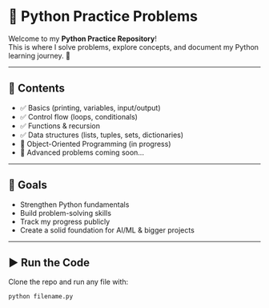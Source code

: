 # 🐍 Python Practice Problems  

Welcome to my **Python Practice Repository**!  
This is where I solve problems, explore concepts, and document my Python learning journey. 🚀  

---

## 📂 Contents
- ✅ Basics (printing, variables, input/output)  
- ✅ Control flow (loops, conditionals)  
- ✅ Functions & recursion  
- ✅ Data structures (lists, tuples, sets, dictionaries)  
- 🚧 Object-Oriented Programming (in progress)  
- 🚧 Advanced problems coming soon...  

---

## 🎯 Goals
- Strengthen Python fundamentals  
- Build problem-solving skills  
- Track my progress publicly  
- Create a solid foundation for AI/ML & bigger projects  

---

## ▶️ Run the Code
Clone the repo and run any file with:
```bash
python filename.py
